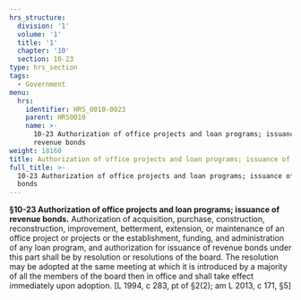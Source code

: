 ```yaml
---
hrs_structure:
  division: '1'
  volume: '1'
  title: '1'
  chapter: '10'
  section: 10-23
type: hrs_section
tags:
  - Government
menu:
  hrs:
    identifier: HRS_0010-0023
    parent: HRS0010
    name: >-
      10-23 Authorization of office projects and loan programs; issuance of
      revenue bonds
weight: 18160
title: Authorization of office projects and loan programs; issuance of revenue bonds
full_title: >-
  10-23 Authorization of office projects and loan programs; issuance of revenue
  bonds
---
```

**§10-23 Authorization of office projects and loan programs; issuance of revenue bonds.** Authorization of acquisition, purchase, construction, reconstruction, improvement, betterment, extension, or maintenance of an office project or projects or the establishment, funding, and administration of any loan program, and authorization for issuance of revenue bonds under this part shall be by resolution or resolutions of the board. The resolution may be adopted at the same meeting at which it is introduced by a majority of all the members of the board then in office and shall take effect immediately upon adoption. [L 1994, c 283, pt of §2(2); am L 2013, c 171, §5]